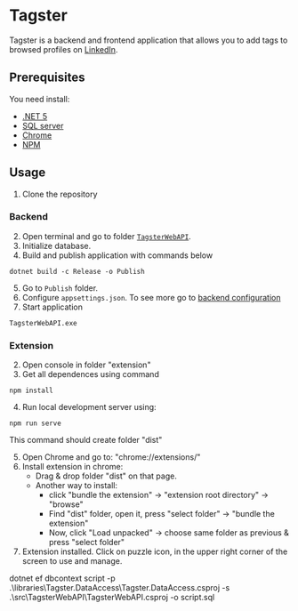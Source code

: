 # Tagster

Tagster is a backend and frontend application that allows you to add tags to browsed profiles on [LinkedIn](https://www.linkedin.com).

## Prerequisites

You need install:

- [.NET 5](https://dotnet.microsoft.com/download/dotnet/5.0)
- [SQL server](https://www.microsoft.com/pl-pl/sql-server/sql-server-downloads)
- [Chrome](https://www.google.com/chrome)
- [NPM](https://nodejs.org/)

## Usage

1. Clone the repository

### Backend

2. Open terminal and go to folder [`TagsterWebAPI`](./TagsterWebAPI).
3. Initialize database.
4. Build and publish application with commands below

```shell
dotnet build -c Release -o Publish
```

5. Go to `Publish` folder.
6. Configure `appsettings.json`. To see more go to [backend configuration](./TagsterWebAPI/README.md)
7. Start application

```shell
TagsterWebAPI.exe
```

### Extension

2. Open console in folder "extension"
3. Get all dependences using command

```shell
npm install
```

4. Run local development server using:

```shell
npm run serve
```

This command should create folder "dist"

5. Open Chrome and go to: "chrome://extensions/"
6. Install extension in chrome:
   - Drag & drop folder "dist" on that page.
   - Another way to install:
     - click "bundle the extension" -> "extension root directory" -> "browse"
     - Find "dist" folder, open it, press "select folder" -> "bundle the extension"
     - Now, click "Load unpacked" -> choose same folder as previous & press "select folder"
7. Extension installed. Click on puzzle icon, in the upper right corner of the screen to use and manage.

dotnet ef dbcontext script -p .\libraries\Tagster.DataAccess\Tagster.DataAccess.csproj -s .\src\TagsterWebAPI\TagsterWebAPI.csproj -o script.sql